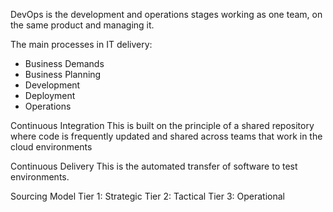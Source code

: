 DevOps is the development and operations stages working as one team, on the same product and managing it.

The main processes in IT delivery:
- Business Demands
- Business Planning
- Development
- Deployment
- Operations

Continuous Integration
This is built on the principle of a shared repository where code is frequently updated and shared across teams that work in the cloud environments

Continuous Delivery
This is the automated transfer of software to test environments.

Sourcing Model
Tier 1: Strategic 
Tier 2: Tactical
Tier 3: Operational